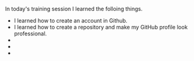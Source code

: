 In today's training session I learned the folloing things.
- I learned how to create an account in Github.
- I learned how to create a repository and make my GitHub profile look professional.
-
-
-
